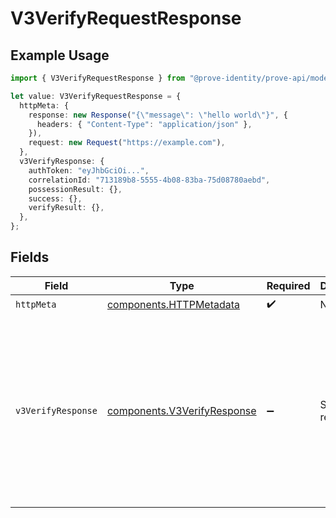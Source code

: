 # V3VerifyRequestResponse

## Example Usage

```typescript
import { V3VerifyRequestResponse } from "@prove-identity/prove-api/models/operations";

let value: V3VerifyRequestResponse = {
  httpMeta: {
    response: new Response("{\"message\": \"hello world\"}", {
      headers: { "Content-Type": "application/json" },
    }),
    request: new Request("https://example.com"),
  },
  v3VerifyResponse: {
    authToken: "eyJhbGciOi...",
    correlationId: "713189b8-5555-4b08-83ba-75d08780aebd",
    possessionResult: {},
    success: {},
    verifyResult: {},
  },
};
```

## Fields

| Field                                                                                                                                                                     | Type                                                                                                                                                                      | Required                                                                                                                                                                  | Description                                                                                                                                                               | Example                                                                                                                                                                   |
| ------------------------------------------------------------------------------------------------------------------------------------------------------------------------- | ------------------------------------------------------------------------------------------------------------------------------------------------------------------------- | ------------------------------------------------------------------------------------------------------------------------------------------------------------------------- | ------------------------------------------------------------------------------------------------------------------------------------------------------------------------- | ------------------------------------------------------------------------------------------------------------------------------------------------------------------------- |
| `httpMeta`                                                                                                                                                                | [components.HTTPMetadata](../../models/components/httpmetadata.md)                                                                                                        | :heavy_check_mark:                                                                                                                                                        | N/A                                                                                                                                                                       |                                                                                                                                                                           |
| `v3VerifyResponse`                                                                                                                                                        | [components.V3VerifyResponse](../../models/components/v3verifyresponse.md)                                                                                                | :heavy_minus_sign:                                                                                                                                                        | Successful request.                                                                                                                                                       | {<br/>"success": "pending",<br/>"authToken": "eyJhbGciOi...",<br/>"possessionResult": "pending",<br/>"verifyResult": "pending",<br/>"correlationId": "713189b8-5555-4b08-83ba-75d08780aebd"<br/>} |